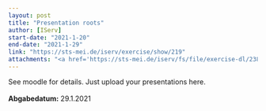 ```yaml
---
layout: post
title: "Presentation roots"
author: [IServ]
start-date: "2021-1-20"
end-date: "2021-1-29"
link: "https://sts-mei.de/iserv/exercise/show/219"
attachments: "<a href='https://sts-mei.de/iserv/fs/file/exercise-dl/2386/Migration_Histories_-_Pakistani.pdf'>Migration_Histories_-_Pakistani.pdf</a><br> <a href='https://sts-mei.de/iserv/fs/file/exercise-dl/2596/Migration%20Histories%20-%20Pakistani%20%28+Sources%29.pdf'>Migration_Histories_-_Pakistani_%28+Sources%29.pdf</a><br> "
---
```

See moodle for details. Just upload your presentations here. <br><br> **Abgabedatum:** 29.1.2021